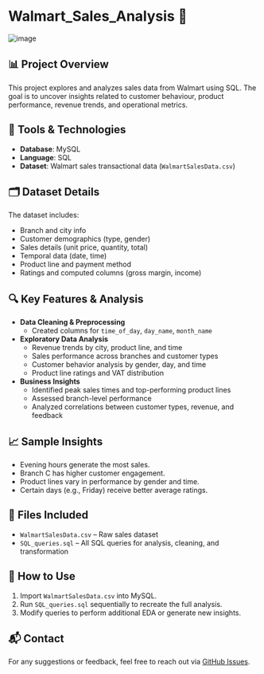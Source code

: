 # Walmart_Sales_Analysis 🛒 
![image](https://github.com/user-attachments/assets/cb9a79de-643c-4218-9878-9e918721708c)

## 📊 Project Overview
This project explores and analyzes sales data from Walmart using SQL. The goal is to uncover insights related to customer behaviour, product performance, revenue trends, and operational metrics.

## 🧰 Tools & Technologies
- **Database**: MySQL
- **Language**: SQL
- **Dataset**: Walmart sales transactional data (`WalmartSalesData.csv`)

## 🗂️ Dataset Details
The dataset includes:
- Branch and city info
- Customer demographics (type, gender)
- Sales details (unit price, quantity, total)
- Temporal data (date, time)
- Product line and payment method
- Ratings and computed columns (gross margin, income)

## 🔍 Key Features & Analysis
- **Data Cleaning & Preprocessing**
  - Created columns for `time_of_day`, `day_name`, `month_name`
- **Exploratory Data Analysis**
  - Revenue trends by city, product line, and time
  - Sales performance across branches and customer types
  - Customer behavior analysis by gender, day, and time
  - Product line ratings and VAT distribution
- **Business Insights**
  - Identified peak sales times and top-performing product lines
  - Assessed branch-level performance
  - Analyzed correlations between customer types, revenue, and feedback

## 📈 Sample Insights
- Evening hours generate the most sales.
- Branch C has higher customer engagement.
- Product lines vary in performance by gender and time.
- Certain days (e.g., Friday) receive better average ratings.

## 📁 Files Included
- `WalmartSalesData.csv` – Raw sales dataset
- `SQL_queries.sql` – All SQL queries for analysis, cleaning, and transformation

## 📌 How to Use
1. Import `WalmartSalesData.csv` into MySQL.
2. Run `SQL_queries.sql` sequentially to recreate the full analysis.
3. Modify queries to perform additional EDA or generate new insights.

## 📬 Contact
For any suggestions or feedback, feel free to reach out via [GitHub Issues](https://github.com/your-username).
